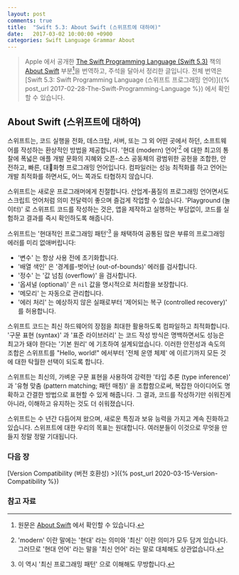 ```yaml
---
layout: post
comments: true
title:  "Swift 5.3: About Swift (스위프트에 대하여)"
date:   2017-03-02 10:00:00 +0900
categories: Swift Language Grammar About
---
```


> Apple 에서 공개한 [The Swift Programming Language (Swift 5.3)](https://docs.swift.org/swift-book/) 책의 [About Swift](https://docs.swift.org/swift-book/) 부분[^About-Swift]을 번역하고, 주석을 달아서 정리한 글입니다. 전체 번역은 [Swift 5.3: Swift Programming Language (스위프트 프로그래밍 언어)]({% post_url 2017-02-28-The-Swift-Programming-Language %}) 에서 확인할 수 있습니다.

## About Swift (스위프트에 대하여)

스위프트는, 코드 실행을 전화, 데스크탑, 서버, 또는 그 외 어떤 곳에서 하던, 소프트웨어를 작성하는 환상적인 방법을 제공합니다. '현대 (modern) 언어'[^modern] 에 대한 최고의 통찰에 폭넓은 애플 개발 문화의 지혜와 오픈-소스 공동체의 광범위한 공헌을 조합한, 안전하고, 빠른, 대화형 프로그래밍 언어입니다. 컴파일러는 성능 최적화를 하고 언어는 개발 최적화를 하면서도, 어느 쪽과도 타협하지 않습니다.

스위프트는 새로운 프로그래머에게 친절합니다. 산업계-품질의 프로그래밍 언어면서도 스크립트 언어처럼 의미 전달력이 좋으며 즐겁게 작업할 수 있습니다. 'Playground (놀이터)' 로 스위프트 코드를 작성하는 것은, 앱을 제작하고 실행하는 부담없이, 코드를 실험하고 결과를 즉시 확인하도록 해줍니다.

스위프트는 '현대적인 프로그래밍 패턴'[^modern-programming-patterns] 을 채택하여 공통된 많은 부류의 프로그래밍 에러를 미리 없애버립니다:

* '변수' 는 항상 사용 전에 초기화합니다.
* '배열 색인' 은 '경계를-벗어난 (out-of-bounds)' 에러를 검사합니다.
* '정수' 는 '값 넘침 (overflow)' 을 검사합니다.
* '옵셔널 (optional)' 은 `nil` 값을 명시적으로 처리함을 보장합니다.
* '메모리' 는 자동으로 관리합니다.
* '에러 처리' 는 예상하지 않은 실패로부터 '제어되는 복구 (controlled recovery)' 를 허용합니다.

스위프트 코드는 최신 하드웨어의 장점을 최대한 활용하도록 컴파일하고 최적화합니다. '구문 표현 (syntax)' 과 '표준 라이브러리' 는 코드 작성 방식은 명백하면서도 성능은 최고가 돼야 한다는 '기본 원리' 에 기초하여 설계되었습니다. 이러한 안전성과 속도의 조합은 스위프트를 "Hello, world!" 에서부터 '전체 운영 체제' 에 이르기까지 모든 것에 대한 탁월한 선택이 되도록 합니다.

스위프트는 최신의, 가벼운 구문 표현을 사용하여 강력한 '타입 추론 (type inference)' 과 '유형 맞춤 (pattern matching; 패턴 매칭)' 을 조합함으로써, 복잡한 아이디어도 명확하고 간결한 방법으로 표현할 수 있게 해줍니다. 그 결과, 코드를 작성하기만 쉬워진게 아니라, 이해하고 유지하는 것도 더 쉬워졌습니다.

스위프트는 수 년간 다듬어져 왔으며, 새로운 특징과 보유 능력을 가지고 계속 진화하고 있습니다. 스위프트에 대한 우리의 목표는 원대합니다. 여러분들이 이것으로 무엇을 만들지 정말 정말 기대됩니다.

### 다음 장

[Version Compatibility (버전 호환성) >]({% post_url 2020-03-15-Version-Compatibility %})

### 참고 자료

[^About-Swift]: 원문은 [About Swift](https://docs.swift.org/swift-book/) 에서 확인할 수 있습니다.

[^modern]: 'modern' 이란 말에는 '현대' 라는 의미와 '최신' 이란 의미가 모두 담겨 있습니다. 그러므로 '현대 언어' 라는 말을 '최신 언어' 라는 말로 대체해도 상관없습니다.

[^modern-programming-patterns]: 이 역시 '최신 프로그래밍 패턴' 으로 이해해도 무방합니다.
